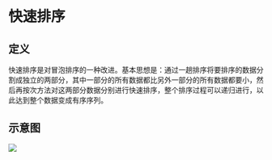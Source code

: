 # 快速排序

## 定义
快速排序是对冒泡排序的一种改进。基本思想是：通过一趟排序将要排序的数据分割成独立的两部分，其中一部分的所有数据都比另外一部分的所有数据都要小，然后再按次方法对这两部分数据分别进行快速排序，整个排序过程可以递归进行，以此达到整个数据变成有序序列。


## 示意图

![](https://files.mdnice.com/user/8332/86e628dc-a74e-4614-8993-2b968075871d.png)
